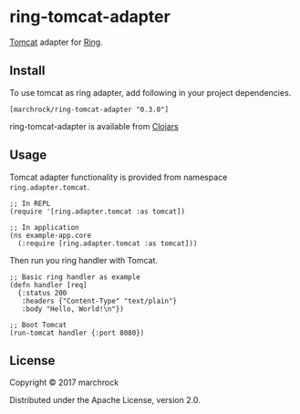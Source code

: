 # ring-tomcat-adapter

[Tomcat](https://tomcat.apache.org/) adapter for [Ring](https://github.com/ring-clojure/ring).

## Install

To use tomcat as ring adapter, add following in your project dependencies.

```
[marchrock/ring-tomcat-adapter "0.3.0"]
```

ring-tomcat-adapter is available from [Clojars](https://clojars.org/marchrock/ring-tomcat-adapter)


## Usage

Tomcat adapter functionality is provided from namespace `ring.adapter.tomcat`.
```
;; In REPL
(require '[ring.adapter.tomcat :as tomcat])

;; In application
(ns example-app.core
  (:require [ring.adapter.tomcat :as tomcat]))
```

Then run you ring handler with Tomcat.
```
;; Basic ring handler as example
(defn handler [req]
  {:status 200
   :headers {"Content-Type" "text/plain"}
   :body "Hello, World!\n"})

;; Boot Tomcat
(run-tomcat handler {:port 8080})
```


## License

Copyright © 2017 marchrock

Distributed under the Apache License, version 2.0.
